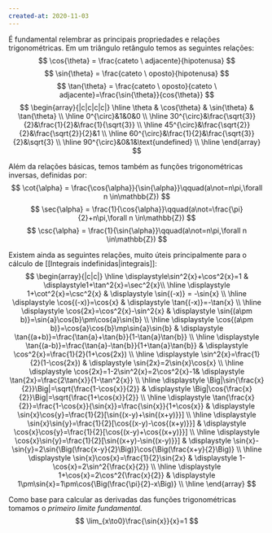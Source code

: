 ```yaml
---
created-at: 2020-11-03
---
```

É fundamental relembrar as principais propriedades e relações trigonométricas. Em um triângulo retângulo temos as seguintes relações:
$$
\cos{\theta} = \frac{cateto \ adjacente}{hipotenusa}
$$
$$
\sin{\theta} = \frac{cateto \ oposto}{hipotenusa}
$$
$$
\tan{\theta} = \frac{cateto \ oposto}{cateto \ adjacente}=\frac{\sin{\theta}}{cos{\theta}}
$$
$$
\begin{array}{|c|c|c|c|}
\hline
\theta & \cos{\theta} & \sin{\theta} & \tan{\theta} \\ \hline
0^{\circ}&1&0&0 \\
\hline
30^{\circ}&\frac{\sqrt{3}}{2}&\frac{1}{2}&\frac{1}{\sqrt{3}} \\
\hline
45^{\circ}&\frac{\sqrt{2}}{2}&\frac{\sqrt{2}}{2}&1 \\
\hline
60^{\circ}&\frac{1}{2}&\frac{\sqrt{3}}{2}&\sqrt{3} \\
\hline
90^{\circ}&0&1&\text{undefined} \\
\hline
\end{array}
$$

Além da relações básicas, temos também as funções trigonométricas inversas, definidas por:
$$
\cot{\alpha} = \frac{\cos{\alpha}}{\sin{\alpha}}\qquad(a\not=n\pi,\forall n \in\mathbb{Z})
$$
$$
\sec{\alpha} = \frac{1}{\cos{\alpha}}\qquad(a\not=\frac{\pi}{2}+n\pi,\forall n \in\mathbb{Z})
$$
$$
\csc{\alpha} = \frac{1}{\sin{\alpha}}\qquad(a\not=n\pi,\forall n \in\mathbb{Z})
$$

Existem ainda as seguintes relações, muito úteis principalmente para o cálculo de [[Integrais indefinidas|integrais]]:
$$
\begin{array}{|c|c|}
\hline
\displaystyle\sin^2{x}+\cos^2{x}=1 & \displaystyle1+\tan^2{x}=\sec^2{x}\\
\hline
\displaystyle 1+\cot^2{x}=\csc^2{x} & \displaystyle \sin{(-x)} = -\sin{x} \\
\hline
\displaystyle \cos{(-x)}=\cos{x} & \displaystyle \tan{(-x)}=-\tan{x} \\
\hline
\displaystyle \cos{2x}=\cos^2{x}-\sin^2{x} & \displaystyle \sin{(a\pm b)}=\sin{a}\cos{b}\pm\cos{a}\sin{b} \\
\hline
\displaystyle \cos{(a\pm b)}=\cos{a}\cos{b}\mp\sin{a}\sin{b} & \displaystyle \tan{(a+b)}=\frac{\tan{a}+\tan{b}}{1-\tan{a}\tan{b}} \\
\hline
\displaystyle \tan{(a-b)}=\frac{\tan{a}-\tan{b}}{1+\tan{a}\tan{b}} & \displaystyle \cos^2{x}=\frac{1}{2}(1+\cos{2x}) \\
\hline
\displaystyle \sin^2{x}=\frac{1}{2}(1-\cos{2x}) & \displaystyle \sin{2x}=2\sin{x}\cos{x} \\
\hline
\displaystyle \cos{2x}=1-2\sin^2{x}=2\cos^2{x}-1& \displaystyle \tan{2x}=\frac{2\tan{x}}{1-\tan^2{x}} \\
\hline
\displaystyle \Big|\sin{\frac{x}{2}}\Big|=\sqrt{\frac{1-\cos{x}}{2}} & \displaystyle \Big|\cos{\frac{x}{2}}\Big|=\sqrt{\frac{1+\cos{x}}{2}} \\
\hline
\displaystyle \tan{\frac{x}{2}}=\frac{1-\cos{x}}{\sin{x}}=\frac{\sin{x}}{1+\cos{x}} & \displaystyle \sin{x}\cos{y}=\frac{1}{2}[\sin{(x-y)+\sin{(x+y)}}] \\
\hline
\displaystyle \sin{x}\sin{y}=\frac{1}{2}[\cos{(x-y)-\cos{(x+y)}}] & \displaystyle \cos{x}\cos{y}=\frac{1}{2}[\cos{(x-y)+\cos{(x+y)}}] \\
\hline
\displaystyle \cos{x}\sin{y}=\frac{1}{2}[\sin{(x+y)-\sin{(x-y)}}] & \displaystyle \sin{x}-\sin{y}=2\sin{\Big(\frac{x-y}{2}\Big)}\cos{\Big(\frac{x+y}{2}\Big)} \\
\hline
\displaystyle \sin{x}\cos{x}=\frac{1}{2}\sin{2x} & \displaystyle 1-\cos{x}=2\sin^2{\frac{x}{2}} \\
\hline
\displaystyle 1+\cos{x}=2\cos^2{\frac{x}{2}} & \displaystyle 1\pm\sin{x}=1\pm\cos{\Big(\frac{\pi}{2}-x\Big)} \\
\hline
\end{array}
$$

Como base para calcular as derivadas das funções trigonométricas tomamos o *primeiro limite fundamental.*
$$
\lim_{x\to0}\frac{\sin{x}}{x}=1
$$